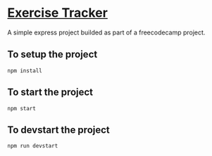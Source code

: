 # [Exercise Tracker](https://www.freecodecamp.org/learn/apis-and-microservices/apis-and-microservices-projects/exercise-tracker)
A simple express project builded as part of a freecodecamp project.
## To setup the project
```npm install```
## To start the project
```npm start```
## To devstart the project
```npm run devstart```
